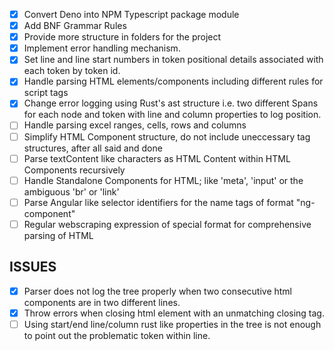- [x] Convert Deno into NPM Typescript package module
- [x] Add BNF Grammar Rules
- [x] Provide more structure in folders for the project
- [x] Implement error handling mechanism.
- [x] Set line and line start numbers in token positional details associated with each token by token id.
- [x] Handle parsing HTML elements/components including different rules for script tags
- [x] Change error logging using Rust's ast structure i.e. two different Spans for each node and token with line and column properties to log position.
- [ ] Handle parsing excel ranges, cells, rows and columns
- [ ] Simplify HTML Component structure, do not include uneccessary tag structures, after all said and done
- [ ] Parse textContent like characters as HTML Content within HTML Components recursively
- [ ] Handle Standalone Components for HTML; like 'meta', 'input' or the ambiguous 'br' or 'link'
- [ ] Parse Angular like selector identifiers for the name tags of format "ng-component"
- [ ] Regular webscraping expression of special format for comprehensive parsing of HTML

## ISSUES

- [x] Parser does not log the tree properly when two consecutive html components are in two different lines.
- [x] Throw errors when closing html element with an unmatching closing tag.
- [ ] Using start/end line/column rust like properties in the tree is not enough to point out the problematic token within line.
